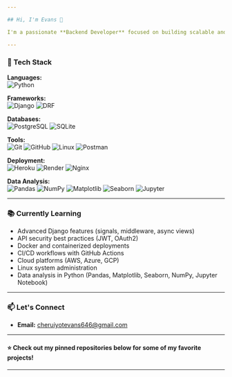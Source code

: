 ```yaml
---

## Hi, I'm Evans 👋

I'm a passionate **Backend Developer** focused on building scalable and secure applications with **Django**, **REST APIs**, and **PostgreSQL**.

---
```


### 🚀 Tech Stack

**Languages:**  
![Python](https://img.shields.io/badge/Python-3776AB?logo=python&logoColor=white)

**Frameworks:**  
![Django](https://img.shields.io/badge/Django-092E20?logo=django&logoColor=white) ![DRF](https://img.shields.io/badge/Django%20REST%20Framework-red?logo=django&logoColor=white)

**Databases:**  
![PostgreSQL](https://img.shields.io/badge/PostgreSQL-336791?logo=postgresql&logoColor=white) ![SQLite](https://img.shields.io/badge/SQLite-003B57?logo=sqlite&logoColor=white)

**Tools:**  
![Git](https://img.shields.io/badge/Git-F05032?logo=git&logoColor=white) ![GitHub](https://img.shields.io/badge/GitHub-181717?logo=github&logoColor=white) ![Linux](https://img.shields.io/badge/Linux-FCC624?logo=linux&logoColor=black) ![Postman](https://img.shields.io/badge/Postman-FF6C37?logo=postman&logoColor=white)

**Deployment:**  
![Heroku](https://img.shields.io/badge/Heroku-430098?logo=heroku&logoColor=white) ![Render](https://img.shields.io/badge/Render-00979D?logo=render&logoColor=white) ![Nginx](https://img.shields.io/badge/Nginx-009639?logo=nginx&logoColor=white)

**Data Analysis:**  
![Pandas](https://img.shields.io/badge/Pandas-150458?logo=pandas&logoColor=white) ![NumPy](https://img.shields.io/badge/NumPy-013243?logo=numpy&logoColor=white) ![Matplotlib](https://img.shields.io/badge/Matplotlib-11557c?logo=matplotlib&logoColor=white) ![Seaborn](https://img.shields.io/badge/Seaborn-16a085?logo=python&logoColor=white) ![Jupyter](https://img.shields.io/badge/Jupyter-F37626?logo=jupyter&logoColor=white)

---

### 📚 Currently Learning

- Advanced Django features (signals, middleware, async views)
- API security best practices (JWT, OAuth2)
- Docker and containerized deployments
- CI/CD workflows with GitHub Actions
- Cloud platforms (AWS, Azure, GCP)
- Linux system administration
- Data analysis in Python (Pandas, Matplotlib, Seaborn, NumPy, Jupyter Notebook)

---

### 📫 Let's Connect

- **Email:** [cheruiyotevans646@gmail.com](mailto:cheruiyotevans646@gmail.com)

---

#### ⭐️ Check out my pinned repositories below for some of my favorite projects!

---
